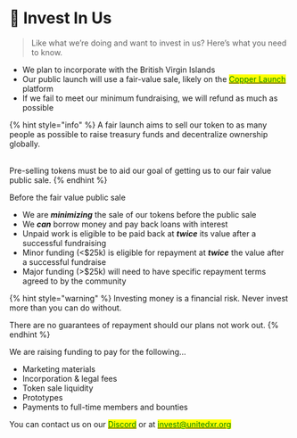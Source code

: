 # 🏁 Invest In Us

> Like what we’re doing and want to invest in us? Here’s what you need to know.

* We plan to incorporate with the British Virgin Islands
* Our public launch will use a fair-value sale, likely on the [<mark style="color:green;">Copper Launch</mark>](https://copperlaunch.com) platform
* If we fail to meet our minimum fundraising, we will refund as much as possible

{% hint style="info" %}
A fair launch aims to sell our token to as many people as possible to raise treasury funds and decentralize ownership globally.

\
Pre-selling tokens must be to aid our goal of getting us to our fair value public sale.
{% endhint %}

Before the fair value public sale&#x20;

* We are _**minimizing**_ the sale of our tokens before the public sale
* We _**can**_ borrow money and pay back loans with interest
* Unpaid work is eligible to be paid back at _**twice**_ its value after a successful fundraising
* Minor funding (<$25k) is eligible for repayment at _**twice**_ the value after a successful fundraise
* Major funding (>$25k) will need to have specific repayment terms agreed to by the community

{% hint style="warning" %}
Investing money is a financial risk. Never invest more than you can do without.

There are no guarantees of repayment should our plans not work out.&#x20;
{% endhint %}

We are raising funding to pay for the following…

* Marketing materials
* Incorporation & legal fees
* Token sale liquidity
* Prototypes
* Payments to full-time members and bounties

You can contact us on our [<mark style="color:green;">Discord</mark>](https://discord.com/invite/fV2SjJzEUr) or at [<mark style="color:green;">invest@unitedxr.org</mark>](mailto:invest@unitedxr.org)<mark style="color:green;"></mark>

